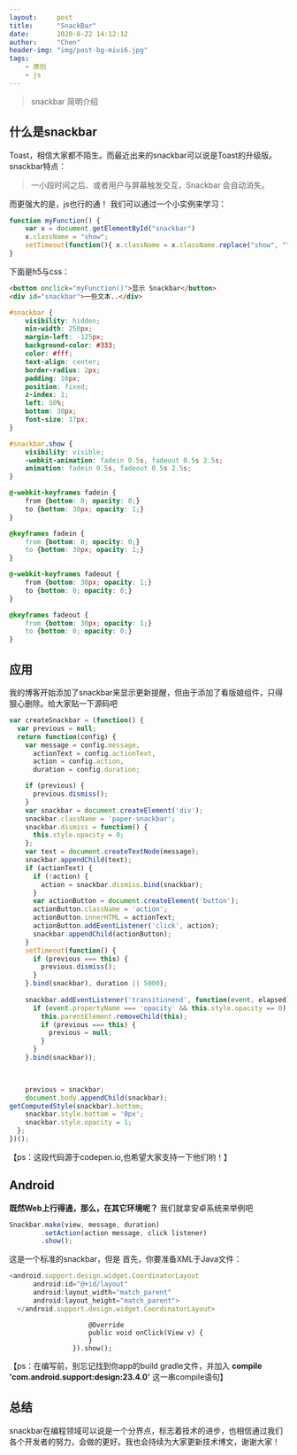 ```yaml
---
layout:     post
title:      "SnackBar"
date:       2020-8-22 14:12:12
author:     "Chen"
header-img: "img/post-bg-miui6.jpg"
tags:
    - 原创
    - js
---
```

> snackbar 简明介绍

## 什么是snackbar

Toast，相信大家都不陌生。而最近出来的snackbar可以说是Toast的升级版。
snackbar特点：
> 一小段时间之后、或者用户与屏幕触发交互，Snackbar 会自动消失。

而更强大的是，js也行的通！
我们可以通过一个小实例来学习：
```js
function myFunction() {
    var x = document.getElementById("snackbar")
    x.className = "show";
    setTimeout(function(){ x.className = x.className.replace("show", ""); }, 3000);
}
```

下面是h5与css：
```html
<button onclick="myFunction()">显示 Snackbar</button>
<div id="snackbar">一些文本..</div>
```


```css
#snackbar {
    visibility: hidden;
    min-width: 250px;
    margin-left: -125px;
    background-color: #333;
    color: #fff;
    text-align: center;
    border-radius: 2px;
    padding: 16px;
    position: fixed;
    z-index: 1;
    left: 50%;
    bottom: 30px;
    font-size: 17px;
}

#snackbar.show {
    visibility: visible;
    -webkit-animation: fadein 0.5s, fadeout 0.5s 2.5s;
    animation: fadein 0.5s, fadeout 0.5s 2.5s;
}

@-webkit-keyframes fadein {
    from {bottom: 0; opacity: 0;} 
    to {bottom: 30px; opacity: 1;}
}

@keyframes fadein {
    from {bottom: 0; opacity: 0;}
    to {bottom: 30px; opacity: 1;}
}

@-webkit-keyframes fadeout {
    from {bottom: 30px; opacity: 1;} 
    to {bottom: 0; opacity: 0;}
}

@keyframes fadeout {
    from {bottom: 30px; opacity: 1;}
    to {bottom: 0; opacity: 0;}
}
```

## 应用
我的博客开始添加了snackbar来显示更新提醒，但由于添加了看版娘组件，只得狠心删除。给大家贴一下源码吧
```js
var createSnackbar = (function() {
  var previous = null;
  return function(config) {
    var message = config.message,
      actionText = config.actionText,
      action = config.action,
      duration = config.duration;

    if (previous) {
      previous.dismiss();
    }
    var snackbar = document.createElement('div');
    snackbar.className = 'paper-snackbar';
    snackbar.dismiss = function() {
      this.style.opacity = 0;
    };
    var text = document.createTextNode(message);
    snackbar.appendChild(text);
    if (actionText) {
      if (!action) {
        action = snackbar.dismiss.bind(snackbar);
      }
      var actionButton = document.createElement('button');
      actionButton.className = 'action';
      actionButton.innerHTML = actionText;
      actionButton.addEventListener('click', action);
      snackbar.appendChild(actionButton);
    }
    setTimeout(function() {
      if (previous === this) {
        previous.dismiss();
      }
    }.bind(snackbar), duration || 5000);
    
    snackbar.addEventListener('transitionend', function(event, elapsed) {
      if (event.propertyName === 'opacity' && this.style.opacity == 0) {
        this.parentElement.removeChild(this);
        if (previous === this) {
          previous = null;
        }
      }
    }.bind(snackbar));


    
    previous = snackbar;
    document.body.appendChild(snackbar);
getComputedStyle(snackbar).bottom;
    snackbar.style.bottom = '0px';
    snackbar.style.opacity = 1;
  };
})();
```
【ps：这段代码源于codepen.io,也希望大家支持一下他们哟！】
## Android
**既然Web上行得通，那么，在其它环境呢？**
我们就拿安卓系统来举例吧

```js
Snackbar.make(view, message, duration)
        .setAction(action message, click listener)
        .show();
```

这是一个标准的snackbar，但是
首先，你要准备XML于Java文件：
```js
<android.support.design.widget.CoordinatorLayout
      android:id="@+id/layout"
      android:layout_width="match_parent"
      android:layout_height="match_parent">
  </android.support.design.widget.CoordinatorLayout>
```

```jsSnackbar.make(mLayout, "Message", Snackbar.LENGTH_LONG).setAction("按钮", new View.OnClickListener() {
                    @Override
                    public void onClick(View v) {
                    }
                }).show();

```
【ps：在编写前，别忘记找到你app的build gradle文件，并加入 **compile 'com.android.support:design:23.4.0'** 这一串compile语句】

## 总结
snackbar在编程领域可以说是一个分界点，标志着技术的进步，也相信通过我们各个开发者的努力，会做的更好。我也会持续为大家更新技术博文，谢谢大家！

